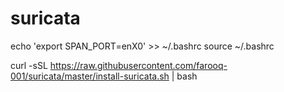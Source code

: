 # suricata

echo 'export SPAN_PORT=enX0' >> ~/.bashrc
source ~/.bashrc

curl -sSL https://raw.githubusercontent.com/farooq-001/suricata/master/install-suricata.sh | bash
